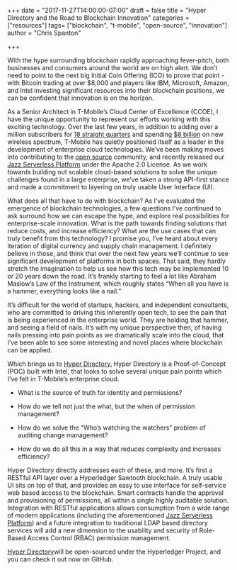 
+++
date = "2017-11-27T14:00:00-07:00"
draft = false
title = "Hyper Directory and the Road to Blockchain Innovation"
categories = ["resources"]
tags= ["blockchain", "t-mobile", "open-source", "innovation"]
author = "Chris Spanton"

+++

With the hype surrounding blockchain rapidly approaching fever-pitch, both
businesses and consumers around the world are on high alert. We don’t need to
point to the next big Initial Coin Offering (ICO) to prove that point - with
Bitcoin trading at over $8,000 and players like IBM, Microsoft, Amazon, and
Intel investing significant resources into their blockchain positions, we can be
confident that innovation is on the horizon.

As a Senior Architect in T-Mobile’s Cloud Center of Excellence (CCOE), I have
the unique opportunity to represent our efforts working with this exciting
technology. Over the last few years, in addition to adding over a million
subscribers for [18 straight
quarters](https://bestmvno.com/t-mobile/18th-straight-quarter-t-mobile-added-1-million-subscribers/)
and spending [$8
billion](https://arstechnica.com/information-technology/2017/04/t-mobile-dominates-spectrum-auction-will-boost-lte-network-across-us/)
on new wireless spectrum, T-Mobile has quietly positioned itself as a leader in
the development of enterprise cloud technologies. We’ve been making moves into
contributing to the [open source](http://opensource.t-mobile.com/) community,
and recently released our [Jazz Serverless
Platform](https://github.com/tmobile/jazz) under the Apache 2.0 License. As we
work towards building out scalable cloud-based solutions to solve the unique
challenges found in a large enterprise, we’ve taken a strong API-first stance
and made a commitment to layering on truly usable User Interface (UI).

What does all that have to do with blockchain? As I’ve evaluated the emergence
of blockchain technologies, a few questions I’ve continued to ask surround how
we can escape the hype, and explore real possibilities for enterprise-scale
innovation. What is the path towards finding solutions that reduce costs, and
increase efficiency? What are the use cases that can truly benefit from this
technology? I promise you, I’ve heard about every iteration of digital currency
and supply chain management. I definitely believe in those, and think that over
the next few years we’ll continue to see significant development of platforms in
both spaces. That said, they hardly stretch the imagination to help us see how
this tech may be implemented 10 or 20 years down the road. It’s frankly starting
to feel a lot like Abraham Maslow’s Law of the Instrument, which roughly states
“When all you have is a hammer, everything looks like a nail.”

It’s difficult for the world of startups, hackers, and independent consultants,
who are committed to driving this inherently open tech, to see the pain that is
being experienced in the enterprise world. They are holding that hammer, and
seeing a field of nails. It’s with my unique perspective then, of having nails
pressing into pain points as we dramatically scale into the cloud, that I’ve
been able to see some interesting and novel places where blockchain can be
applied.

Which brings us to [Hyper Directory.](https://github.com/tmobile/hyperdirectory)
Hyper Directory is a Proof-of-Concept (POC) built with Intel, that looks to
solve several unique pain points which I’ve felt in T-Mobile’s enterprise cloud.

* What is the source of truth for identity and permissions?

* How do we tell not just the what, but the when of permission management?

* How do we solve the “Who’s watching the watchers” problem of auditing change management?

* How do we do all this in a way that reduces complexity and increases efficiency?

Hyper Directory directly addresses each of these, and more. It’s first a RESTful
API layer over a Hyperledger Sawtooth blockchain. A truly usable UI sits on top
of that, and provides an easy to use interface for self-service web based access
to the blockchain. Smart contracts handle the approval and provisioning of
permissions, all within a single highly auditable solution. Integration with
RESTful applications allows consumption from a wide range of modern applications
(including the aforementioned [Jazz Serverless
Platform](https://github.com/tmobile/jazz)) and a future integration to
traditional LDAP based directory services will add a new dimension to the
usability and security of Role-Based Access Control (RBAC) permission
management.

[Hyper Directory](https://github.com/tmobile/hyperdirectory)will be
open-sourced under the Hyperledger Project, and you can check it out now on
GitHub.